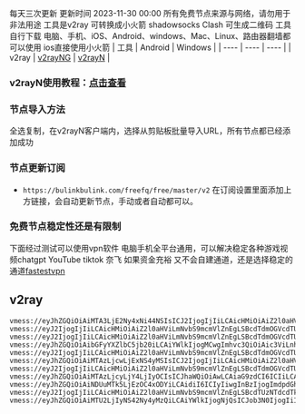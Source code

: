 每天三次更新 更新时间 2023-11-30 00:00
所有免费节点来源与网络，请勿用于非法用途
工具是v2ray 可转换成小火箭 shadowsocks Clash 可生成二维码
工具自行下载  电脑、手机、iOS、Android、windows、Mac、Linux、路由器翻墙都可以使用
ios直接使用小火箭
|  工具  | Android  | Windows  |
|  ----  | ----   | ----  |
| v2ray  | [v2rayNG](https://github.com/2dust/v2rayNG/releases/download/1.6.28/v2rayNG_1.6.28_arm64-v8a.apk) | [v2rayN](https://github.com/2dust/v2rayN/releases/download/3.27/v2rayN-Core.zip) |
### v2rayN使用教程：[点击查看](https://github.com/freefq/tutorials)
### 节点导入方法
全选复制，在v2rayN客户端内，选择从剪贴板批量导入URL，所有节点都已经添加成功
### 节点更新订阅
- `https://bulinkbulink.com/freefq/free/master/v2`
在订阅设置里面添加上方链接，会自动更新节点，手动或者自动都可以。

### 免费节点稳定性还是有限制
下面经过测试可以使用vpn软件 电脑手机全平台通用，可以解决稳定各种游戏视频chatgpt YouTube tiktok 奈飞 如果资金充裕 又不会自建通道，还是选择稳定的通道[fastestvpn](https://fststvpn.com/6543980b8a765)
## v2ray
```
vmess://eyJhZGQiOiAiMTA3LjE2Ny4xNi44NSIsICJ2IjogIjIiLCAicHMiOiAiZ2l0aHViLmNvbS9mcmVlZnEgLSBcdTdmOGVcdTU2ZmRcdTUyYTBcdTUyMjlcdTc5OGZcdTVjM2NcdTRlOWFcdTVkZGVcdTZkMWJcdTY3NDlcdTc3ZjZcdTVlMDJTaGFya1RlY2hcdTY1NzBcdTYzNmVcdTRlMmRcdTVmYzMgMSIsICJwb3J0IjogNDQzLCAiaWQiOiAiNzY0MGExZTctOTcwMS00MjhlLWE0YjItMTliM2U3ZGQ2ZjlmIiwgImFpZCI6ICI2NCIsICJuZXQiOiAid3MiLCAidHlwZSI6ICIiLCAiaG9zdCI6ICJ3d3cuNTExMDkwNTcueHl6IiwgInBhdGgiOiAiL3BhdGgvMDgwODIyMjcyOTE0IiwgInRscyI6ICJ0bHMifQ==
vmess://eyJ2IjogIjIiLCAicHMiOiAiZ2l0aHViLmNvbS9mcmVlZnEgLSBcdTdmOGVcdTU2ZmRcdTUyYTBcdTUyMjlcdTc5OGZcdTVjM2NcdTRlOWFcdTVkZGVcdTU3MjNcdTRmNTVcdTU4NWVNVUxUQUNPTVx1NjczYVx1NjIzZiAyIiwgImFkZCI6ICI0NS4xOTkuMTM4LjE5MSIsICJwb3J0IjogIjMwMDAwIiwgInR5cGUiOiAibm9uZSIsICJpZCI6ICI0MTgwNDhhZi1hMjkzLTRiOTktOWIwYy05OGNhMzU4MGRkMjQiLCAiYWlkIjogIjY0IiwgIm5ldCI6ICJ3cyIsICJwYXRoIjogIi9wYXRoLzE2OTYyNTE1MjI0MzgiLCAiaG9zdCI6ICJ3d3cuNDIwNzcyMzAueHl6IiwgInRscyI6ICJ0bHMifQ==
vmess://eyJ2IjogIjIiLCAicHMiOiAiZ2l0aHViLmNvbS9mcmVlZnEgLSBcdTdmOGVcdTU2ZmRDbG91ZEZsYXJlXHU1MTZjXHU1M2Y4Q0ROXHU4MjgyXHU3MGI5IDMiLCAiYWRkIjogIjEwNC4xOC4yMDIuMjMyIiwgInBvcnQiOiA4MCwgImlkIjogIjRkODY4NTU4LTAxNjYtNDA4My1iYWYwLTcyMGRhZjI0ZjZlNiIsICJhaWQiOiAwLCAic2N5IjogImF1dG8iLCAibmV0IjogIndzIiwgImhvc3QiOiAiZmkxLnh2MnJheS5uZXQiLCAicGF0aCI6ICIvIiwgInRscyI6ICIifQ==
vmess://eyJhZGQiOiAibGFyYXZlbC5jb20iLCAiYWlkIjogMCwgImhvc3QiOiAic3ViLnhuLS05a3E4OWQ0eTBnLnRvcCIsICJpZCI6ICI0NTQ4YjhkZS1jNmY1LTQxZjItOGNiNi03MjNjOGRiOGVkMDMiLCAibmV0IjogIndzIiwgInBhdGgiOiAiL3VzLmJpbmdoZS5kZXNpZ246NDQzLyIsICJwb3J0IjogNDQzLCAicHMiOiAiZ2l0aHViLmNvbS9mcmVlZnEgLSBcdTdmOGVcdTU2ZmRDbG91ZEZsYXJlXHU1MTZjXHU1M2Y4Q0ROXHU4MjgyXHU3MGI5IDQiLCAidGxzIjogInRscyIsICJ0eXBlIjogImF1dG8iLCAic2VjdXJpdHkiOiAiYXV0byIsICJza2lwLWNlcnQtdmVyaWZ5IjogdHJ1ZSwgInNuaSI6ICIifQ==
vmess://eyJ2IjogIjIiLCAicHMiOiAiZ2l0aHViLmNvbS9mcmVlZnEgLSBcdTdmOGVcdTU2ZmRDbG91ZEZsYXJlXHU4MjgyXHU3MGI5IDUiLCAiYWRkIjogIjE2Mi4xNTkuMTQyLjI0MyIsICJwb3J0IjogIjgwIiwgImlkIjogIjZlNTgwMjUxLTNkZmMtNGRhNC1hN2QyLTk0ZDY0NzBkM2EwOSIsICJhaWQiOiAiMCIsICJuZXQiOiAid3MiLCAidHlwZSI6ICJub25lIiwgImhvc3QiOiAidWszLW4xOHNieTJjMnV3b2JkYnEubXliZXN0amouY29tIiwgInBhdGgiOiAiLyIsICJ0bHMiOiAiIn0=
vmess://eyJhZGQiOiAiMTAzLjcwLjExNS4yMSIsICJ2IjogIjIiLCAicHMiOiAiZ2l0aHViLmNvbS9mcmVlZnEgLSBcdTUzNzBcdTVlYTYgIDYiLCAicG9ydCI6IDgwLCAiaWQiOiAiODMxNTk2YjItZmVkMS00MjM5LWFmODgtZTA2MzAzOTQ1NDVhIiwgImFpZCI6ICIwIiwgIm5ldCI6ICJ3cyIsICJ0eXBlIjogIiIsICJob3N0IjogIiIsICJwYXRoIjogIi92cG5naWFyZS5uZXQiLCAidGxzIjogIiJ9
vmess://eyJ2IjogIjIiLCAicHMiOiAiZ2l0aHViLmNvbS9mcmVlZnEgLSBcdTdmOGVcdTU2ZmRDbG91ZEZsYXJlXHU1MTZjXHU1M2Y4Q0ROXHU4MjgyXHU3MGI5IDciLCAiYWRkIjogImNmY2RuMy5zYW5mZW5jZG45LmNvbSIsICJwb3J0IjogIjgwIiwgImlkIjogIjY5ODExNWU0LTE0OTQtNGY0YS04NWE5LTc2Y2QwMTFkM2FjNiIsICJhaWQiOiAiMCIsICJzY3kiOiAiYXV0byIsICJuZXQiOiAid3MiLCAidHlwZSI6ICJub25lIiwgImhvc3QiOiAianAxN2FhYjcyYTcuY2h2c2lmZXRyai54eXoiLCAicGF0aCI6ICIvdmlkZW8vdXViQ2RKdEsiLCAidGxzIjogIiIsICJzbmkiOiAiIiwgImFscG4iOiAiIiwgImZwIjogIiJ9
vmess://eyJhZGQiOiAiMTAzLjcyLjY4LjIyOCIsICJhaWQiOiAwLCAiaG9zdCI6ICIiLCAiaWQiOiAiODMxNTk2YjItZmVkMS00MjM5LWFmODgtZTA2MzAzOTQ1NDVhIiwgIm5ldCI6ICJ3cyIsICJwYXRoIjogIi92cG5naWFyZS5uZXQiLCAicG9ydCI6IDgwLCAicHMiOiAiZ2l0aHViLmNvbS9mcmVlZnEgLSBcdTUzNzBcdTVlYTYgIDgiLCAidGxzIjogIiIsICJ0eXBlIjogImF1dG8iLCAic2VjdXJpdHkiOiAiYXV0byIsICJza2lwLWNlcnQtdmVyaWZ5IjogdHJ1ZSwgInNuaSI6ICIifQ==
vmess://eyJhZGQiOiAiNDUuMTk5LjEzOC4xODYiLCAidiI6ICIyIiwgInBzIjogImdpdGh1Yi5jb20vZnJlZWZxIC0gXHU3ZjhlXHU1NmZkXHU1MmEwXHU1MjI5XHU3OThmXHU1YzNjXHU0ZTlhXHU1ZGRlXHU1NzIzXHU0ZjU1XHU1ODVlTVVMVEFDT01cdTY3M2FcdTYyM2YgOSIsICJwb3J0IjogMzAwMDAsICJpZCI6ICI0ZWMwYWU2Mi1kZTA5LTQwMjktOTA0YS0wMzEzZDQ2MjhlY2YiLCAiYWlkIjogIjY0IiwgIm5ldCI6ICJ3cyIsICJ0eXBlIjogIiIsICJob3N0IjogIiIsICJwYXRoIjogIi9wYXRoLzE2OTczNzY3ODI4NzkiLCAidGxzIjogInRscyJ9
vmess://eyJ2IjogIjIiLCAicHMiOiAiZ2l0aHViLmNvbS9mcmVlZnEgLSBcdTUzNTdcdTk3NWUgIDEwIiwgImFkZCI6ICIxNTYuMjI1LjY3LjEwNCIsICJwb3J0IjogMzAwMDAsICJpZCI6ICIyOWE1ZDQ4ZS0yNGYxLTQ4ZmQtYTVlMS05YTQ2Y2IzMTAzMmYiLCAiYWlkIjogNjQsICJzY3kiOiAiYXV0byIsICJuZXQiOiAid3MiLCAiaG9zdCI6ICJ3d3cuNDE3NTgxMTIueHl6IiwgInBhdGgiOiAiL3BhdGgvMTY5ODIzOTg4ODkxNCIsICJ0bHMiOiAidGxzIn0=
vmess://eyJhZGQiOiAiMTU2LjIyNS42Ny4yMzQiLCAiYWlkIjogNjQsICJob3N0IjogIiIsICJpZCI6ICI5MzUwM2RkNS0yNDVhLTRlYjEtYWUyYS01N2FiOWYyYjNjMjkiLCAibmV0IjogIndzIiwgInBhdGgiOiAiL3BhdGgvMTY5ODIzOTg4ODkxNCIsICJwb3J0IjogMzAwMDAsICJwcyI6ICJnaXRodWIuY29tL2ZyZWVmcSAtIFx1NTM1N1x1OTc1ZSAgMTEiLCAidGxzIjogInRscyIsICJ0eXBlIjogImF1dG8iLCAic2VjdXJpdHkiOiAiYXV0byIsICJza2lwLWNlcnQtdmVyaWZ5IjogdHJ1ZSwgInNuaSI6ICIifQ==
```